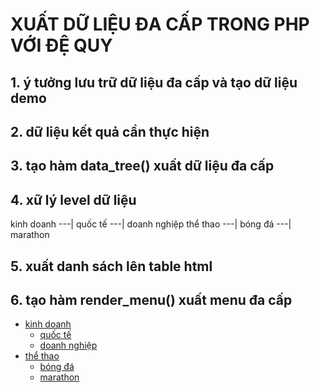 # XUẤT DỮ LIỆU ĐA CẤP TRONG PHP VỚI ĐỆ QUY

## 1. ý tưởng lưu trữ dữ liệu đa cấp và tạo dữ liệu demo
## 2. dữ liệu kết quả cần thực hiện
## 3. tạo hàm data_tree() xuất dữ liệu đa cấp
## 4. xữ lý level dữ liệu
kinh doanh 
---| quốc tế
---| doanh nghiệp
thể thao
---| bóng đá
---| marathon
## 5. xuất danh sách lên table html
## 6. tạo hàm render_menu() xuất menu đa cấp
 
<ul id="main-menu">
    <li><a href="">kinh doanh</a>
          <ul class="sub_menu">
               <li><a href="">quốc tế</a></li>
               <li><a href="">doanh nghiệp</a></li>
          </ul>
    </li>   
    <li><a href="">thể thao</a>
          <ul class="sub_menu">
               <li><a href="">bóng đá</a></li>
               <li><a href="">marathon</a></li>
          </ul>
    </li>
</ul>
